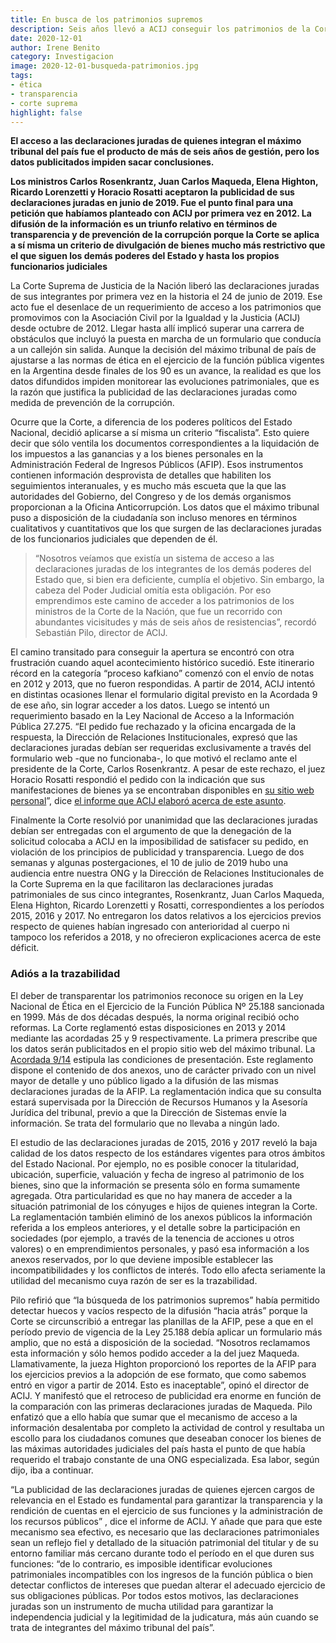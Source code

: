 ```yaml
---
title: En busca de los patrimonios supremos
description: Seis años llevó a ACIJ conseguir los patrimonios de la Corte
date: 2020-12-01
author: Irene Benito
category: Investigacion
image: 2020-12-01-busqueda-patrimonios.jpg
tags: 
- ética
- transparencia
- corte suprema
highlight: false
---
```


**El acceso a las declaraciones juradas de quienes integran el máximo tribunal del país fue el producto de más de seis años de gestión, pero los datos publicitados impiden sacar conclusiones.**

**Los ministros Carlos Rosenkrantz, Juan Carlos Maqueda, Elena Highton, Ricardo Lorenzetti y Horacio Rosatti aceptaron la publicidad de sus declaraciones juradas en junio de 2019. Fue el punto final para una petición que habíamos planteado con ACIJ por primera vez en 2012. La difusión de la información es un triunfo relativo en términos de transparencia y de prevención de la corrupción porque la Corte se aplica a sí misma un criterio de divulgación de bienes mucho más restrictivo que el que siguen los demás poderes del Estado y hasta los propios funcionarios judiciales**

La Corte Suprema de Justicia de la Nación liberó las declaraciones juradas de sus integrantes por primera vez en la historia el 24 de junio de 2019. Ese acto fue el desenlace de un requerimiento de acceso a los patrimonios que promovimos con la Asociación Civil por la Igualdad y la Justicia (ACIJ) desde octubre de 2012. Llegar hasta allí implicó superar una carrera de obstáculos que incluyó la puesta en marcha de un formulario que conducía a un callejón sin salida. Aunque la decisión del máximo tribunal de país de ajustarse a las normas de ética en el ejercicio de la función pública vigentes en la Argentina desde finales de los 90 es un avance, la realidad es que los datos difundidos impiden monitorear las evoluciones patrimoniales, que es la razón que justifica la publicidad de las declaraciones juradas como medida de prevención de la corrupción.

Ocurre que la Corte, a diferencia de los poderes políticos del Estado Nacional, decidió aplicarse a sí misma un criterio “fiscalista”. Esto quiere decir que sólo ventila los documentos correspondientes a la liquidación de los impuestos a las ganancias y a los bienes personales en la Administración Federal de Ingresos Públicos (AFIP). Esos instrumentos contienen información desprovista de detalles que habiliten los seguimientos interanuales, y es mucho más escueta que la que las autoridades del Gobierno, del Congreso y de los demás organismos proporcionan a la Oficina Anticorrupción. Los datos que el máximo tribunal puso a disposición de la ciudadanía son incluso menores en términos cualitativos y cuantitativos que los que surgen de las declaraciones juradas de los funcionarios judiciales que dependen de él.

> “Nosotros veíamos que existía un sistema de acceso a las declaraciones juradas de los integrantes de los demás poderes del Estado que, si bien era deficiente, cumplía el objetivo. Sin embargo, la cabeza del Poder Judicial omitía esta obligación. Por eso emprendimos este camino de acceder a los patrimonios de los ministros de la Corte de la Nación, que fue un recorrido con abundantes vicisitudes y más de seis años de resistencias”, recordó Sebastián Pilo, director de ACIJ.

El camino transitado para conseguir la apertura se encontró con otra frustración cuando aquel acontecimiento histórico sucedió. Este itinerario récord en la categoría “proceso kafkiano” comenzó con el envío de notas en 2012 y 2013, que no fueron respondidas. A partir de 2014, ACIJ intentó en distintas ocasiones llenar el formulario digital previsto en la Acordada 9 de ese año, sin lograr acceder a los datos. Luego se intentó un requerimiento basado en la Ley Nacional de Acceso a la Información Pública 27.275. “El pedido fue rechazado y la oficina encargada de la respuesta, la Dirección de Relaciones Institucionales, expresó que las declaraciones juradas debían ser requeridas exclusivamente a través del formulario web -que no funcionaba-, lo que motivó el reclamo ante el presidente de la Corte, Carlos Rosenkrantz. A pesar de este rechazo, el juez Horacio Rosatti respondió el pedido con la indicación que sus manifestaciones de bienes ya se encontraban disponibles en [su sitio web personal](https://www.juezrosatti.com.ar/)”, dice [el informe que ACIJ elaboró acerca de este asunto](https://acij.org.ar/wp-content/uploads/2019/07/An%C3%A1lisis-y-recomendaciones-sobre-las-DD-JJ-de-la-CSJN.pdf).

Finalmente la Corte resolvió por unanimidad que las declaraciones juradas debían ser entregadas con el argumento de que la denegación de la solicitud colocaba a ACIJ en la imposibilidad de satisfacer su pedido, en violación de los principios de publicidad y transparencia. Luego de dos semanas y algunas postergaciones, el 10 de julio de 2019 hubo una audiencia entre nuestra ONG y la Dirección de Relaciones Institucionales de la Corte Suprema en la que facilitaron las declaraciones juradas patrimoniales de sus cinco integrantes, Rosenkrantz, Juan Carlos Maqueda, Elena Highton, Ricardo Lorenzetti y Rosatti, correspondientes a los períodos 2015, 2016 y 2017. No entregaron los datos relativos a los ejercicios previos respecto de quienes habían ingresado con anterioridad al cuerpo ni tampoco los referidos a 2018, y no ofrecieron explicaciones acerca de este déficit.

### Adiós a la trazabilidad

El deber de transparentar los patrimonios reconoce su origen en la Ley Nacional de Ética en el Ejercicio de la Función Pública Nº 25.188 sancionada en 1999. Más de dos décadas después, la norma original recibió ocho reformas. La Corte reglamentó estas disposiciones en 2013 y 2014 mediante las acordadas 25 y 9 respectivamente. La primera prescribe que los datos serán publicitados en el propio sitio web del máximo tribunal. La [Acordada 9/14](https://www.csjn.gov.ar/documentos/descargar/?ID=87025) estipula las condiciones de presentación. Este reglamento dispone el contenido de dos anexos, uno de carácter privado con un nivel mayor de detalle y uno público ligado a la difusión de las mismas declaraciones juradas de la AFIP. La reglamentación indica que su consulta estará supervisada por la Dirección de Recursos Humanos y la Asesoría Jurídica del tribunal, previo a que la Dirección de Sistemas envíe la información. Se trata del formulario que no llevaba a ningún lado.

El estudio de las declaraciones juradas de 2015, 2016 y 2017 reveló la baja calidad de los datos respecto de los estándares vigentes para otros ámbitos del Estado Nacional. Por ejemplo, no es posible conocer la titularidad, ubicación, superficie, valuación y fecha de ingreso al patrimonio de los bienes, sino que la información se presenta sólo en forma sumamente agregada. Otra particularidad es que no hay manera de acceder a la situación patrimonial de los cónyuges e hijos de quienes integran la Corte. La reglamentación también eliminó de los anexos públicos la información referida a los empleos anteriores, y el detalle sobre la participación en sociedades (por ejemplo, a través de la tenencia de acciones u otros valores) o en emprendimientos personales, y pasó esa información a los anexos reservados, por lo que deviene imposible establecer las incompatibilidades y los conflictos de interés. Todo ello afecta seriamente la utilidad del mecanismo cuya razón de ser es la trazabilidad.

Pilo refirió que “la búsqueda de los patrimonios supremos” había permitido detectar huecos y vacíos respecto de la difusión “hacia atrás” porque la Corte se circunscribió a entregar las planillas de la AFIP, pese a que en el período previo de vigencia de la Ley 25.188 debía aplicar un formulario más amplio, que no está a disposición de la sociedad. “Nosotros reclamamos esta información y sólo hemos podido acceder a la del juez Maqueda. Llamativamente, la jueza Highton proporcionó los reportes de la AFIP para los ejercicios previos a la adopción de ese formato, que como sabemos entró en vigor a partir de 2014. Esto es inaceptable”, opinó el director de ACIJ. Y manifestó que el retroceso de publicidad era enorme en función de la comparación con las primeras declaraciones juradas de Maqueda. Pilo enfatizó que a ello había que sumar que el mecanismo de acceso a la información desalentaba por completo la actividad de control y resultaba un escollo para los ciudadanos comunes que deseaban conocer los bienes de las máximas autoridades judiciales del país hasta el punto de que había requerido el trabajo constante de una ONG especializada. Esa labor, según dijo, iba a continuar.

“La publicidad de las declaraciones juradas de quienes ejercen cargos de relevancia en el Estado es fundamental para garantizar la transparencia y la rendición de cuentas en el ejercicio de sus funciones y la administración de los recursos públicos” , dice el informe de ACIJ. Y añade que para que este mecanismo sea efectivo, es necesario que las declaraciones patrimoniales sean un reflejo fiel y detallado de la situación patrimonial del titular y de su entorno familiar más cercano durante todo el período en el que duren sus funciones: “de lo contrario, es imposible identificar evoluciones patrimoniales incompatibles con los ingresos de la función pública o bien detectar conflictos de intereses que puedan alterar el adecuado ejercicio de sus obligaciones públicas. Por todos estos motivos, las declaraciones juradas son un instrumento de mucha utilidad para garantizar la independencia judicial y la legitimidad de la judicatura, más aún cuando se trata de integrantes del máximo tribunal del país”.